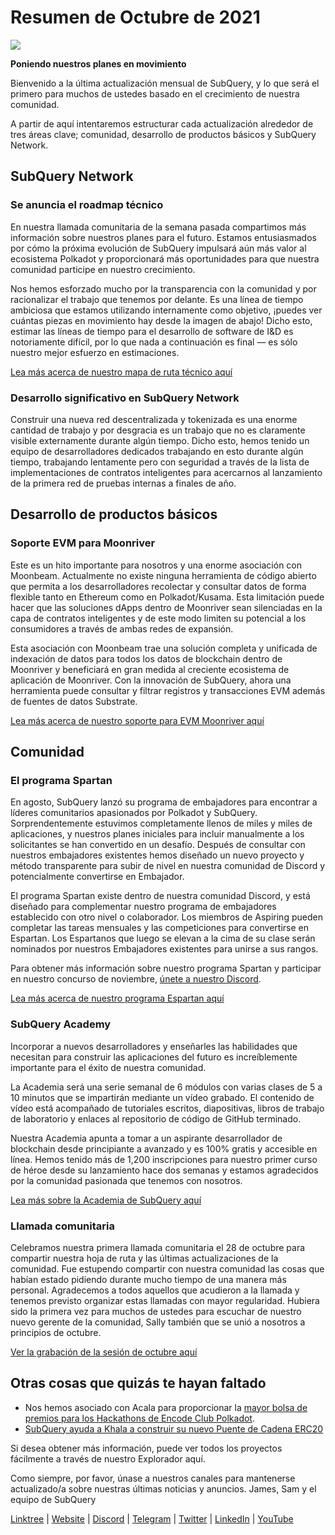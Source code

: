 # Resumen de Octubre de 2021

![](https://miro.medium.com/max/1400/1*Yf3LOc6onAZ-XRQLPyxAmQ.png)

**Poniendo nuestros planes en movimiento**

Bienvenido a la última actualización mensual de SubQuery, y lo que será el primero para muchos de ustedes basado en el crecimiento de nuestra comunidad.

A partir de aquí intentaremos estructurar cada actualización alrededor de tres áreas clave; comunidad, desarrollo de productos básicos y SubQuery Network.

## SubQuery Network

### Se anuncia el roadmap técnico

En nuestra llamada comunitaria de la semana pasada compartimos más información sobre nuestros planes para el futuro. Estamos entusiasmados por cómo la próxima evolución de SubQuery impulsará aún más valor al ecosistema Polkadot y proporcionará más oportunidades para que nuestra comunidad participe en nuestro crecimiento.

Nos hemos esforzado mucho por la transparencia con la comunidad y por racionalizar el trabajo que tenemos por delante. Es una línea de tiempo ambiciosa que estamos utilizando internamente como objetivo, ¡puedes ver cuántas piezas en movimiento hay desde la imagen de abajo! Dicho esto, estimar las líneas de tiempo para el desarrollo de software de I&D es notoriamente difícil, por lo que nada a continuación es final — es sólo nuestro mejor esfuerzo en estimaciones.

[Lea más acerca de nuestro mapa de ruta técnico aquí](../blogs/20211029-roadmap-october.md)

### Desarrollo significativo en SubQuery Network

Construir una nueva red descentralizada y tokenizada es una enorme cantidad de trabajo y por desgracia es un trabajo que no es claramente visible externamente durante algún tiempo. Dicho esto, hemos tenido un equipo de desarrolladores dedicados trabajando en esto durante algún tiempo, trabajando lentamente pero con seguridad a través de la lista de implementaciones de contratos inteligentes para acercarnos al lanzamiento de la primera red de pruebas internas a finales de año.

## Desarrollo de productos básicos

### Soporte EVM para Moonriver

Este es un hito importante para nosotros y una enorme asociación con Moonbeam. Actualmente no existe ninguna herramienta de código abierto que permita a los desarrolladores recolectar y consultar datos de forma flexible tanto en Ethereum como en Polkadot/Kusama. Esta limitación puede hacer que las soluciones dApps dentro de Moonriver sean silenciadas en la capa de contratos inteligentes y de este modo limiten su potencial a los consumidores a través de ambas redes de expansión.

Esta asociación con Moonbeam trae una solución completa y unificada de indexación de datos para todos los datos de blockchain dentro de Moonriver y beneficiará en gran medida al creciente ecosistema de aplicación de Moonriver. Con la innovación de SubQuery, ahora una herramienta puede consultar y filtrar registros y transacciones EVM además de fuentes de datos Substrate.

[Lea más acerca de nuestro soporte para EVM Moonriver aquí](../customer_announcements/20211028-moonbeam-evm.md)

## Comunidad

### El programa Spartan

En agosto, SubQuery lanzó su programa de embajadores para encontrar a líderes comunitarios apasionados por Polkadot y SubQuery. Sorprendentemente estuvimos completamente llenos de miles y miles de aplicaciones, y nuestros planes iniciales para incluir manualmente a los solicitantes se han convertido en un desafío. Después de consultar con nuestros embajadores existentes hemos diseñado un nuevo proyecto y método transparente para subir de nivel en nuestra comunidad de Discord y potencialmente convertirse en Embajador.

El programa Spartan existe dentro de nuestra comunidad Discord, y está diseñado para complementar nuestro programa de embajadores establecido con otro nivel o colaborador. Los miembros de Aspiring pueden completar las tareas mensuales y las competiciones para convertirse en Espartan. Los Espartanos que luego se elevan a la cima de su clase serán nominados por nuestros Embajadores existentes para unirse a sus rangos.

Para obtener más información sobre nuestro programa Spartan y participar en nuestro concurso de noviembre, [únete a nuestro Discord](https://discord.com/invite/subquery).

[Lea más acerca de nuestro programa Espartan aquí](../blogs/20211101-spartan-programme.md)

### SubQuery Academy

Incorporar a nuevos desarrolladores y enseñarles las habilidades que necesitan para construir las aplicaciones del futuro es increíblemente importante para el éxito de nuestra comunidad.

La Academia será una serie semanal de 6 módulos con varias clases de 5 a 10 minutos que se impartirán mediante un vídeo grabado. El contenido de vídeo está acompañado de tutoriales escritos, diapositivas, libros de trabajo de laboratorio y enlaces al repositorio de código de GitHub terminado.

Nuestra Academia apunta a tomar a un aspirante desarrollador de blockchain desde principiante a avanzado y es 100% gratis y accesible en línea. Hemos tenido más de 1,200 inscripciones para nuestro primer curso de héroe desde su lanzamiento hace dos semanas y estamos agradecidos por la comunidad pasionada que tenemos con nosotros.

[Lea más sobre la Academia de SubQuery aquí](../blogs/20211018-subquery-launches-the-subquery-academy.md)

### Llamada comunitaria

Celebramos nuestra primera llamada comunitaria el 28 de octubre para compartir nuestra hoja de ruta y las últimas actualizaciones de la comunidad. Fue estupendo compartir con nuestra comunidad las cosas que habían estado pidiendo durante mucho tiempo de una manera más personal. Agradecemos a todos aquellos que acudieron a la llamada y tenemos previsto organizar estas llamadas con mayor regularidad. Hubiera sido la primera vez para muchos de ustedes para escuchar de nuestro nuevo gerente de la comunidad, Sally también que se unió a nosotros a principios de octubre.

[Ver la grabación de la sesión de octubre aquí](https://www.crowdcast.io/e/subquery-sessions-october)

## Otras cosas que quizás te hayan faltado

- Nos hemos asociado con Acala para proporcionar la [mayor bolsa de premios para los Hackathons de Encode Club Polkadot](https://medium.com/encode-club/polkadot-hack-challenges-7cfeba1a4c0e).
- [SubQuery ayuda a Khala a construir su nuevo Puente de Cadena ERC20](../customer_announcements/20211021-khala.md)

Si desea obtener más información, puede ver todos los proyectos fácilmente a través de nuestro Explorador aquí.

Como siempre, por favor, únase a nuestros canales para mantenerse actualizado/a sobre nuestras últimas noticias y anuncios. James, Sam y el equipo de SubQuery

[Linktree](https://linktr.ee/subquerynetwork) | [Website](https://subquery.network/) | [Discord](https://discord.com/invite/78zg8aBSMG) | [Telegram](https://t.me/subquerynetwork) | [Twitter](https://twitter.com/subquerynetwork) | [LinkedIn](https://www.linkedin.com/company/subquery) | [YouTube](https://www.youtube.com/channel/UCi1a6NUUjegcLHDFLr7CqLw)
